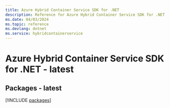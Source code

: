 ```yaml
---
title: Azure Hybrid Container Service SDK for .NET
description: Reference for Azure Hybrid Container Service SDK for .NET
ms.date: 04/03/2024
ms.topic: reference
ms.devlang: dotnet
ms.service: hybridcontainerservice
---
```

# Azure Hybrid Container Service SDK for .NET - latest
## Packages - latest
[!INCLUDE [packages](hybrid-container-service-index.md)]